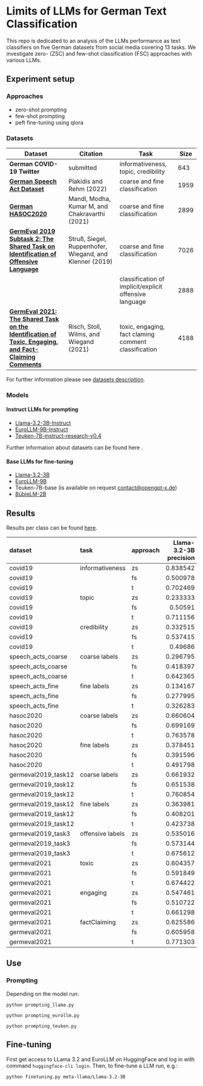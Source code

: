 # Limits of LLMs for German Text Classification

This repo is dedicated to an analysis of the LLMs performance as text classifiers on five German datasets from social media covering 13 tasks. We investigate zero- (ZSC) and few-shot classification (FSC) approaches with various LLMs.

## Experiment setup
### Approaches

- zero-shot prompting
- few-shot prompting
- peft fine-tuning using qlora

### Datasets


| Dataset                     | Citation                                                | Task                                                   | Size |
|-----------------------------|---------------------------------------------------------|--------------------------------------------------------|------|
| **German COVID-19 Twitter** | submitted                                               | informativeness, topic, credibility                    | 643  |
| **[German Speech Act Dataset](https://github.com/MelinaPl/speech-act-analysis)**      | Plakidis and Rehm (2022)                                | coarse and fine classification                         | 1959 |
| **[German HASOC2020](https://hasocfire.github.io/hasoc/2020/index.html)**              | Mandl, Modha, Kumar M, and Chakravarthi (2021)          | coarse and fine classification                         | 2899 |
| **[GermEval 2019 Subtask 2: The Shared Task on Identification of Offensive Language](https://fz.h-da.de/iggsa/data)**           | Struß, Siegel, Ruppenhofer, Wiegand, and Klenner (2019) | coarse and fine classification                         | 7026 |
|                             |                                                         | classification of implicit/explicit offensive language | 2888 |
| **[GermEval 2021: The Shared Task on the Identification of Toxic, Engaging, and Fact-Claiming Comments](https://germeval2021toxic.github.io/SharedTask/)**           | Risch, Stoll, Wilms, and Wiegand (2021)                 | toxic, engaging, fact claming comment classification   | 4188 |


For further information please see [datasets description](https://github.com/elenanereiss/Limits-of-LLMs-for-German-Text-Classification/blob/main/Datasets.md).

### Models

#### Instruct LLMs for prompting

- [Llama-3.2-3B-Instruct](https://huggingface.co/meta-llama/Llama-3.2-3B-Instruct)
- [EuroLLM-9B-Instruct](https://huggingface.co/utter-project/EuroLLM-9B-Instruct)
- [Teuken-7B-instruct-research-v0.4](https://huggingface.co/openGPT-X/Teuken-7B-instruct-research-v0.4)

Further information about datasets can be found here []().

#### Base LLMs for fine-tuning

- [Llama-3.2-3B](https://huggingface.co/meta-llama/Llama-3.2-3B)
- [EuroLLM-9B](https://huggingface.co/utter-project/EuroLLM-9B)
- Teuken-7B-base (is available on request contact@opengpt-x.de)
- [BübleLM-2B](https://huggingface.co/flair/bueble-lm-2b)

## Results

Results per class can be found [here](https://github.com/elenanereiss/Limits-of-LLMs-for-German-Text-Classification/blob/main/Results.md#results-per-class).

| dataset             | task             | approach   |   Llama-3.2-3B precision |   Llama-3.2-3B recall |   Llama-3.2-3B f1-score |   EuroLLM-9B precision |   EuroLLM-9B recall |   EuroLLM-9B f1-score |   Teuken-7B precision |   Teuken-7B recall |   Teuken-7B f1-score |   BübleLM precision |   BübleLM recall |   BübleLM f1-score |
|:--------------------|:-----------------|:-----------|-------------------------:|----------------------:|------------------------:|-----------------------:|--------------------:|----------------------:|----------------------:|-------------------:|---------------------:|--------------------:|-----------------:|-------------------:|
| covid19             | informativeness  | zs         |                 0.838542 |              0.612808 |               0.590435  |              0.519048  |           0.338807  |             0.34519   |             0.673893  |           0.533333 |            0.491977  |                     |                  |                    |
| covid19             |                  | fs         |                 0.500978 |              0.565298 |               0.517766  |              0.748605  |           0.57121   |             0.628054  |             0.680037  |           0.634154 |            0.653288  |                     |                  |                    |
| covid19             |                  | t          |                 0.702469 |              0.727531 |               0.70028   |              0.769749  |           0.792228  |             0.779943  |             0.647741  |           0.677942 |            0.647627  |            0.728136 |         0.7237   |           0.722761 |
| covid19             | topic            | zs         |                 0.233333 |              0.229532 |               0.175309  |              0.305958  |           0.169514  |             0.198914  |             0.460917  |           0.37115  |            0.294857  |                     |                  |                    |
| covid19             |                  | fs         |                 0.50591  |              0.442207 |               0.39872   |              0.239926  |           0.241133  |             0.165348  |             0.620837  |           0.376286 |            0.31353   |                     |                  |                    |
| covid19             |                  | t          |                 0.711156 |              0.656191 |               0.671934  |              0.515     |           0.532677  |             0.502289  |             0.541453  |           0.614297 |            0.560508  |            0.609117 |         0.571011 |           0.575528 |
| covid19             | credibility      | zs         |                 0.332515 |              0.172543 |               0.0970674 |              0.466667  |           0.0352564 |             0.0653179 |             0.411425  |           0.388889 |            0.381033  |                     |                  |                    |
| covid19             |                  | fs         |                 0.537415 |              0.357906 |               0.412675  |              0.484538  |           0.494124  |             0.36923   |             0.557854  |           0.50641  |            0.443985  |                     |                  |                    |
| covid19             |                  | t          |                 0.49686  |              0.518697 |               0.503779  |              0.541085  |           0.564637  |             0.541822  |             0.46875   |           0.48344  |            0.469064  |            0.506623 |         0.517628 |           0.51011  |
| speech_acts_coarse  | coarse labels    | zs         |                 0.296795 |              0.221922 |               0.142433  |              0.192914  |           0.224964  |             0.170898  |             0.253561  |           0.184994 |            0.115082  |                     |                  |                    |
| speech_acts_coarse  |                  | fs         |                 0.418397 |              0.321895 |               0.287129  |              0.208346  |           0.205111  |             0.174202  |             0.187965  |           0.237892 |            0.191404  |                     |                  |                    |
| speech_acts_coarse  |                  | t          |                 0.642365 |              0.6705   |               0.651282  |              0.690719  |           0.562598  |             0.587731  |             0.579138  |           0.602185 |            0.560238  |            0.479687 |         0.5356   |           0.48655  |
| speech_acts_fine    | fine labels      | zs         |                 0.134167 |              0.11147  |               0.100505  |              0.156891  |           0.126369  |             0.116417  |             0.0338756 |           0.106085 |            0.0308676 |                     |                  |                    |
| speech_acts_fine    |                  | fs         |                 0.277995 |              0.200424 |               0.171971  |              0.0980564 |           0.116942  |             0.0688366 |             0.106574  |           0.169794 |            0.095387  |                     |                  |                    |
| speech_acts_fine    |                  | t          |                 0.326283 |              0.377671 |               0.338538  |              0.33945   |           0.321864  |             0.311157  |             0.39955   |           0.425345 |            0.389196  |            0.274877 |         0.312568 |           0.282974 |
| hasoc2020           | coarse labels    | zs         |                 0.660604 |              0.619175 |               0.59467   |              0.598585  |           0.354497  |             0.374718  |             0.628846  |           0.507653 |            0.219968  |                     |                  |                    |
| hasoc2020           |                  | fs         |                 0.699169 |              0.491776 |               0.552692  |              0.633367  |           0.609351  |             0.598656  |             0.630604  |           0.516582 |            0.239209  |                     |                  |                    |
| hasoc2020           |                  | t          |                 0.763578 |              0.809968 |               0.778599  |              0.745536  |           0.791121  |             0.759394  |             0.776941  |           0.805437 |            0.788603  |            0.784705 |         0.784705 |           0.784705 |
| hasoc2020           | fine labels      | zs         |                 0.378451 |              0.37751  |               0.285505  |              0.320071  |           0.264144  |             0.16715   |             0.259561  |           0.268519 |            0.0682963 |                     |                  |                    |
| hasoc2020           |                  | fs         |                 0.391596 |              0.303541 |               0.294458  |              0.368866  |           0.304278  |             0.23011   |             0.229322  |           0.284392 |            0.252714  |                     |                  |                    |
| hasoc2020           |                  | t          |                 0.491798 |              0.584912 |               0.502287  |              0.48436   |           0.558487  |             0.506802  |             0.462343  |           0.58918  |            0.484178  |            0.489711 |         0.538976 |           0.505654 |
| germeval2019_task12 | coarse labels    | zs         |                 0.661932 |              0.621493 |               0.560364  |              0.65009   |           0.600811  |             0.544879  |             0.160013  |           0.5      |            0.242439  |                     |                  |                    |
| germeval2019_task12 |                  | fs         |                 0.651538 |              0.499429 |               0.33963   |              0.673643  |           0.669198  |             0.64088   |             0.160013  |           0.5      |            0.242439  |                     |                  |                    |
| germeval2019_task12 |                  | t          |                 0.760854 |              0.767516 |               0.763916  |              0.756021  |           0.777762  |             0.763213  |             0.731868  |           0.755838 |            0.738039  |            0.734029 |         0.763871 |           0.738084 |
| germeval2019_task12 | fine labels      | zs         |                 0.363981 |              0.367897 |               0.356866  |              0.336127  |           0.301235  |             0.216257  |             0.29213   |           0.317321 |            0.206944  |                     |                  |                    |
| germeval2019_task12 |                  | fs         |                 0.408201 |              0.26014  |               0.278312  |              0.332255  |           0.291256  |             0.226164  |             0.401785  |           0.292394 |            0.113368  |                     |                  |                    |
| germeval2019_task12 |                  | t          |                 0.423738 |              0.453068 |               0.423495  |              0.39717   |           0.44684   |             0.403367  |             0.436117  |           0.478363 |            0.439623  |            0.404853 |         0.463122 |           0.413066 |
| germeval2019_task3  | offensive labels | zs         |                 0.535016 |              0.533076 |               0.260397  |              0.501231  |           0.391435  |             0.262656  |             0.427957  |           0.5      |            0.461182  |                     |                  |                    |
| germeval2019_task3  |                  | fs         |                 0.573144 |              0.508794 |               0.144903  |              0.533797  |           0.487203  |             0.357176  |             0.595238  |           0.50495  |            0.474751  |                     |                  |                    |
| germeval2019_task3  |                  | t          |                 0.675612 |              0.760369 |               0.69906   |              0.683015  |           0.707174  |             0.693609  |             0.671447  |           0.738056 |            0.692673  |            0.653832 |         0.733546 |           0.673448 |
| germeval2021        | toxic            | zs         |                 0.604357 |              0.600298 |               0.600887  |              0.56586   |           0.480808  |             0.39625   |             0.61499   |           0.531679 |            0.364985  |                     |                  |                    |
| germeval2021        |                  | fs         |                 0.591849 |              0.598389 |               0.586313  |              0.558338  |           0.486989  |             0.516932  |             0.62038   |           0.562848 |            0.436605  |                     |                  |                    |
| germeval2021        |                  | t          |                 0.674422 |              0.678687 |               0.676104  |              0.697029  |           0.688071  |             0.691462  |             0.701477  |           0.705012 |            0.703014  |            0.677823 |         0.663454 |           0.667712 |
| germeval2021        | engaging         | zs         |                 0.547461 |              0.543707 |               0.530494  |              0.558139  |           0.492092  |             0.463812  |             0.556836  |           0.522897 |            0.327142  |                     |                  |                    |
| germeval2021        |                  | fs         |                 0.510722 |              0.412091 |               0.429085  |              0.531076  |           0.423963  |             0.469485  |             0.586691  |           0.549032 |            0.352616  |                     |                  |                    |
| germeval2021        |                  | t          |                 0.661298 |              0.684232 |               0.668     |              0.662149  |           0.678552  |             0.668114  |             0.638046  |           0.659544 |            0.643219  |            0.667417 |         0.679859 |           0.672466 |
| germeval2021        | factClaiming     | zs         |                 0.625586 |              0.610889 |               0.528285  |              0.57138   |           0.479916  |             0.34391   |             0.666667  |           0.501582 |            0.25611   |                     |                  |                    |
| germeval2021        |                  | fs         |                 0.605958 |              0.61931  |               0.593268  |              0.584566  |           0.499019  |             0.538398  |             0.597159  |           0.547523 |            0.389737  |                     |                  |                    |
| germeval2021        |                  | t          |                 0.771303 |              0.767748 |               0.769452  |              0.752389  |           0.760641  |             0.755994  |             0.72104   |           0.722435 |            0.721721  |            0.715776 |         0.713669 |           0.714685 |

## Use

### Prompting

Depending on the model run:
```
python prompting_llama.py

python prompting_eurollm.py

python prompting_teuken.py
```

## Fine-tuning

First get access to LLama 3.2 and EuroLLM on HuggingFace and log in with command `huggingface-cli login`. Then, to fine-tune a LLM run, e.g.:

```
python finetuning.py meta-llama/Llama-3.2-3B
```